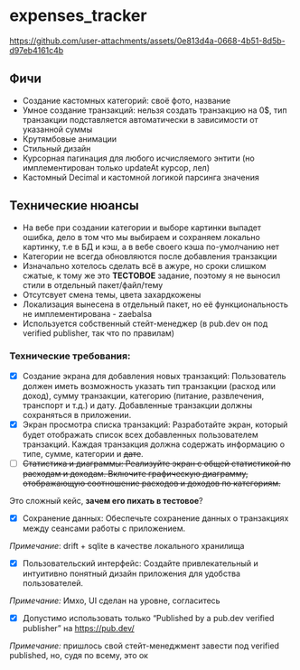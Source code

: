 # expenses_tracker



https://github.com/user-attachments/assets/0e813d4a-0668-4b51-8d5b-d97eb4161c4b



## Фичи
- Создание кастомных категорий: своё фото, название
- Умное создание транзакций: нельзя создать транзакцию на 0$, тип транзакции подставляется автоматически в зависимости от указанной суммы
- Крутямбовые анимации
- Стильный дизайн
- Курсорная пагинация для любого исчисляемого энтити (но имплементирован только updateAt курсор, лел)
- Кастомный Decimal и кастомной логикой парсинга значения

## Технические нюансы
- На вебе при создании категории и выборе картинки выпадет ошибка, дело в том что мы выбираем и сохраняем локально картинку, т.е в БД и кэш, а в вебе своего кэша по-умолчанию нет
- Категории не всегда обновляются после добавления транзакции
- Изначально хотелось сделать всё в ажуре, но сроки слишком сжатые, к тому же это __ТЕСТОВОЕ__ задание, поэтому я не выносил стили в отдельный пакет/файл/тему
- Отсутсвует смена темы, цвета захардкожены
- Локализация вынесена в отдельный пакет, но её функциональность не имплементирована - zaebalsa
- Используется собственный стейт-менеджер (в pub.dev он под verified publisher, так что по правилам)

### Технические требования:

- [x] Создание экрана для добавления новых транзакций: Пользователь должен иметь возможность указать тип транзакции (расход или доход), сумму транзакции, категорию (питание, развлечения, транспорт и т.д.) и дату. Добавленные транзакции должны сохраняться в приложении.
- [x] Экран просмотра списка транзакций: Разработайте экран, который будет отображать список всех добавленных пользователем транзакций. Каждая транзакция должна содержать информацию о типе, сумме, категории и ~~дате~~.
- [ ] ~~Статистика и диаграммы: Реализуйте экран с общей статистикой по расходам и доходам. Включите графическую диаграмму, отображающую соотношение расходов и доходов по категориям.~~

Это сложный кейс, __зачем его пихать в тестовое__?
- [x] Сохранение данных: Обеспечьте сохранение данных о транзакциях между сеансами работы с приложением.

_Примечание_: drift + sqlite в качестве локального хранилища
- [x] Пользовательский интерфейс: Создайте привлекательный и интуитивно понятный дизайн приложения для удобства пользователей.

_Примечание:_ Имхо, UI сделан на уровне, согласитесь
- [X] Допустимо использовать только “Published by a pub.dev verified publisher” на https://pub.dev/

_Примечание:_ пришлось свой стейт-менеджмент завести под verified published, но, судя по всему, это ок
